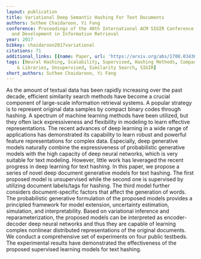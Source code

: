 ```yaml
---
layout: publication
title: Variational Deep Semantic Hashing For Text Documents
authors: Suthee Chaidaroon, Yi Fang
conference: Proceedings of the 40th International ACM SIGIR Conference on Research
  and Development in Information Retrieval
year: 2017
bibkey: chaidaroon2017variational
citations: 71
additional_links: [{name: Paper, url: 'https://arxiv.org/abs/1708.03436'}]
tags: [Neural Hashing, Scalability, Supervised, Hashing Methods, Compact Codes, Tools
    & Libraries, Unsupervised, Similarity Search, SIGIR]
short_authors: Suthee Chaidaroon, Yi Fang
---
```

As the amount of textual data has been rapidly increasing over the past
decade, efficient similarity search methods have become a crucial component of
large-scale information retrieval systems. A popular strategy is to represent
original data samples by compact binary codes through hashing. A spectrum of
machine learning methods have been utilized, but they often lack expressiveness
and flexibility in modeling to learn effective representations. The recent
advances of deep learning in a wide range of applications has demonstrated its
capability to learn robust and powerful feature representations for complex
data. Especially, deep generative models naturally combine the expressiveness
of probabilistic generative models with the high capacity of deep neural
networks, which is very suitable for text modeling. However, little work has
leveraged the recent progress in deep learning for text hashing.
  In this paper, we propose a series of novel deep document generative models
for text hashing. The first proposed model is unsupervised while the second one
is supervised by utilizing document labels/tags for hashing. The third model
further considers document-specific factors that affect the generation of
words. The probabilistic generative formulation of the proposed models provides
a principled framework for model extension, uncertainty estimation, simulation,
and interpretability. Based on variational inference and reparameterization,
the proposed models can be interpreted as encoder-decoder deep neural networks
and thus they are capable of learning complex nonlinear distributed
representations of the original documents. We conduct a comprehensive set of
experiments on four public testbeds. The experimental results have demonstrated
the effectiveness of the proposed supervised learning models for text hashing.